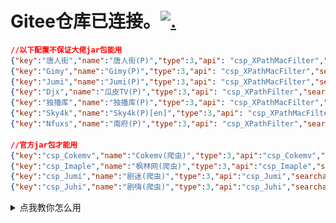 # Gitee仓库已连接。[![.](https://github.com/Tangsan99999/tv/actions/workflows/Auto-Sync.yml/badge.svg)](https://gitee.com/tangsan99999/cat) 
```json
//以下配置不保证大佬jar包能用
{"key":"唐人街","name":"唐人街(P)","type":3,"api": "csp_XPathMacFilter","searchable":1,"quickSearch":1,"filterable":1,"ext": "https://cdn.jsdelivr.net/gh/Tangsan99999/cat@main/rewrite/xpath/Renjie.json"},
{"key":"Gimy","name":"Gimy(P)","type":3,"api": "csp_XPathMacFilter","searchable":1,"quickSearch":1,"filterable":1,"ext": "https://cdn.jsdelivr.net/gh/Tangsan99999/cat@main/rewrite/xpath/Gimy.json"},
{"key":"Jumi","name":"Jumi(P)","type":3,"api": "csp_XPathMacFilter","searchable":1,"quickSearch":1,"filterable":1,"ext": "https://cdn.jsdelivr.net/gh/Tangsan99999/cat@main/rewrite/xpath/Jumi.json"},
{"key":"Djx","name":"瓜皮TV(P)","type":3,"api": "csp_XPathFilter","searchable":1,"quickSearch":1,"filterable":1,"ext": "https://cdn.jsdelivr.net/gh/Tangsan99999/cat@main/rewrite/xpath/Djx.json"},
{"key":"独播库","name":"独播库(P)","type":3,"api": "csp_XPathMacFilter","searchable":1,"quickSearch":1,"filterable":1,"ext": "https://cdn.jsdelivr.net/gh/Tangsan99999/cat@main/rewrite/xpath/Duboku.json"},
{"key":"Sky4k","name":"Sky4k(P)[en]","type":3,"api": "csp_XPathMacFilter","searchable":1,"quickSearch":1,"filterable":1,"ext": "https://cdn.jsdelivr.net/gh/Tangsan99999/cat@main/rewrite/xpath/Sky4k.json"},
{"key":"Nfuxs","name":"南府(P)","type":3,"api": "csp_XPathFilter","searchable":1,"quickSearch":1,"filterable":1,"ext": "https://cdn.jsdelivr.net/gh/Tangsan99999/cat@main/rewrite/xpath/Nfuxs.json"},

//官方jar包才能用
{"key":"csp_Cokemv","name":"Cokemv(爬虫)","type":3,"api":"csp_Cokemv","searchable":1,"quickSearch":0,"filterable":1},
{"key":"csp_Imaple","name":"枫林网(爬虫)","type":3,"api":"csp_Imaple","searchable":1,"quickSearch":0,"filterable":1},
{"key":"csp_Jumi","name":"剧迷(爬虫)","type":3,"api":"csp_Jumi","searchable":1,"quickSearch":0,"filterable":1},
{"key":"csp_Juhi","name":"剧嗨(爬虫)","type":3,"api":"csp_Juhi","searchable":1,"quickSearch":0,"filterable":1},

```



<details>
<summary>点我教你怎么用</summary>

### 官方配置编辑器
```
https://catvod.github.io/CatVodTVJsonEditor/
```
### 打开APP > 设置 > 当前配置接口 (填上配置接口链接) 如图下:
![.](/img/Tutoria2l.png)

![.](/img/Tutorial.png)

点击确定，然后返回即可。
---

# 非官方网站，若有错误，自行解决。再见！！！
![.](/img/bye-cry.gif)
</details>
